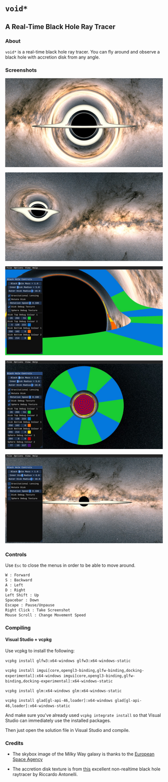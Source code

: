 # `void*`
## A Real-Time Black Hole Ray Tracer


### About

`void*` is a real-time black hole ray tracer.  You can fly around and observe a black hole with accretion disk from any angle.


### Screenshots

![Main shot](voidstar/docs/images/mainshot.jpeg)

![Afar](voidstar/docs/images/afar.jpeg)

![Closeup Debug](voidstar/docs/images/closeup_debug.jpeg)

![Above Debug](voidstar/docs/images/above_debug.jpeg)

![Without Lensing](voidstar/docs/images/without_lensing.jpeg)


### Controls
Use `Esc` to close the menus in order to be able to move around.

```
W : Forward
S : Backward
A : Left
D : Right
Left Shift : Up
Spacebar : Down
Escape : Pause/Unpause
Right Click : Take Screenshot
Mouse Scroll : Change Movement Speed
```


### Compiling
#### Visual Studio + vcpkg

Use vcpkg to install the following:

`vcpkg install glfw3:x64-windows glfw3:x64-windows-static`

`vcpkg install imgui[core,opengl3-binding,glfw-binding,docking-experimental]:x64-windows imgui[core,opengl3-binding,glfw-binding,docking-experimental]:x64-windows-static`

`vcpkg install glm:x64-windows glm:x64-windows-static`

`vcpkg install glad[gl-api-46,loader]:x64-windows glad[gl-api-46,loader]:x64-windows-static`

And make sure you've already used `vcpkg integrate install` so that Visual Studio can immediately use the installed packages.

Then just open the solution file in Visual Studio and compile.


### Credits

- The skybox image of the Milky Way galaxy is thanks to the [European Space Agency](https://sci.esa.int/web/gaia/-/the-colour-of-the-sky-from-gaia-s-early-data-release-3-equirectangular-projection)

- The accretion disk texture is from [this](https://github.com/rantonels/starless) excellent non-realtime black hole raytracer by Riccardo Antonelli.